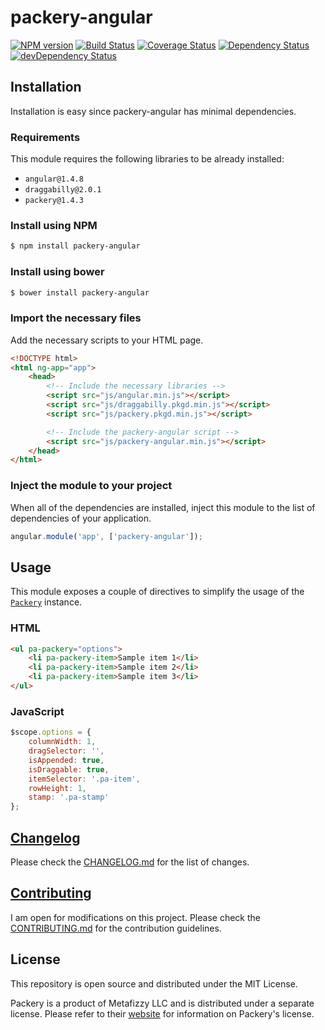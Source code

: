# packery-angular

[![NPM version](https://img.shields.io/npm/v/packery-angular.svg?style=flat)](https://www.npmjs.com/package/packery-angular)
[![Build Status](https://travis-ci.org/Dilatorily/packery-angular.svg?style=flat)](https://travis-ci.org/Dilatorily/packery-angular)
[![Coverage Status](https://coveralls.io/repos/Dilatorily/packery-angular/badge.svg?branch=master&service=github&style=flat)](https://coveralls.io/github/Dilatorily/packery-angular?branch=master)
[![Dependency Status](https://david-dm.org/Dilatorily/packery-angular.svg?style=flat)](https://david-dm.org/Dilatorily/packery-angular)
[![devDependency Status](https://david-dm.org/Dilatorily/packery-angular/dev-status.svg?style=flat)](https://david-dm.org/Dilatorily/packery-angular#info=devDependencies)

## Installation
Installation is easy since packery-angular has minimal dependencies.

### Requirements
This module requires the following libraries to be already installed:

  - `angular@1.4.8`
  - `draggabilly@2.0.1`
  - `packery@1.4.3`

### Install using NPM

```bash
$ npm install packery-angular
```

### Install using bower

```bash
$ bower install packery-angular
```

### Import the necessary files
Add the necessary scripts to your HTML page.

```html
<!DOCTYPE html>
<html ng-app="app">
    <head>
        <!-- Include the necessary libraries -->
        <script src="js/angular.min.js"></script>
        <script src="js/draggabilly.pkgd.min.js"></script>
        <script src="js/packery.pkgd.min.js"></script>

        <!-- Include the packery-angular script -->
        <script src="js/packery-angular.min.js"></script>
    </head>
</html>
```

### Inject the module to your project
When all of the dependencies are installed, inject this module to the list of dependencies of your application.

```javascript
angular.module('app', ['packery-angular']);
```

## Usage
This module exposes a couple of directives to simplify the usage of the [`Packery`](http://packery.metafizzy.co/) instance.

### HTML
```html
<ul pa-packery="options">
    <li pa-packery-item>Sample item 1</li>
    <li pa-packery-item>Sample item 2</li>
    <li pa-packery-item>Sample item 3</li>
</ul>
```

### JavaScript
```javascript
$scope.options = {
    columnWidth: 1,
    dragSelector: '',
    isAppended: true,
    isDraggable: true,
    itemSelector: '.pa-item',
    rowHeight: 1,
    stamp: '.pa-stamp'
};
```

## [Changelog](CHANGELOG.md)
Please check the [CHANGELOG.md](CHANGELOG.md) for the list of changes.

## [Contributing](CONTRIBUTING.md)
I am open for modifications on this project. Please check the [CONTRIBUTING.md](CONTRIBUTING.md) for the contribution guidelines.

## License
This repository is open source and distributed under the MIT License.

Packery is a product of Metafizzy LLC and is distributed under a separate license. Please refer to their [website](http://packery.metafizzy.co/) for information on Packery's license.
